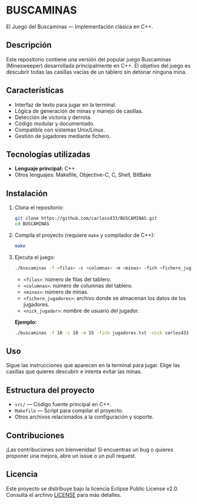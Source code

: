 # BUSCAMINAS

El Juego del Buscaminas — Implementación clásica en C++.

## Descripción

Este repositorio contiene una versión del popular juego Buscaminas (Minesweeper) desarrollada principalmente en C++. El objetivo del juego es descubrir todas las casillas vacías de un tablero sin detonar ninguna mina.

## Características

- Interfaz de texto para jugar en la terminal.
- Lógica de generación de minas y manejo de casillas.
- Detección de victoria y derrota.
- Código modular y documentado.
- Compatible con sistemas Unix/Linux.
- Gestión de jugadores mediante fichero.

## Tecnologías utilizadas

- **Lenguaje principal:** C++
- Otros lenguajes: Makefile, Objective-C, C, Shell, BitBake

## Instalación

1. Clona el repositorio:

   ```bash
   git clone https://github.com/carloss433/BUSCAMINAS.git
   cd BUSCAMINAS
   ```

2. Compila el proyecto (requiere `make` y compilador de C++):

   ```bash
   make
   ```

3. Ejecuta el juego:

   ```bash
   ./buscaminas -f <filas> -c <columnas> -m <minas> -fich <fichero_jugadores> -nick <nick_jugador>
   ```

   - `<filas>`: número de filas del tablero.
   - `<columnas>`: número de columnas del tablero.
   - `<minas>`: número de minas.
   - `<fichero_jugadores>`: archivo donde se almacenan los datos de los jugadores.
   - `<nick_jugador>`: nombre de usuario del jugador.

   **Ejemplo:**
   ```bash
   ./buscaminas -f 10 -c 10 -m 15 -fich jugadores.txt -nick carlos433
   ```

## Uso

Sigue las instrucciones que aparecen en la terminal para jugar. Elige las casillas que quieres descubrir e intenta evitar las minas.

## Estructura del proyecto

- `src/` — Código fuente principal en C++.
- `Makefile` — Script para compilar el proyecto.
- Otros archivos relacionados a la configuración y soporte.

## Contribuciones

¡Las contribuciones son bienvenidas! Si encuentras un bug o quieres proponer una mejora, abre un issue o un pull request.

## Licencia

Este proyecto se distribuye bajo la licencia Eclipse Public License v2.0. Consulta el archivo [LICENSE](LICENSE) para más detalles.
